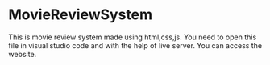 # MovieReviewSystem
This is movie review system made using html,css,js. You need to open this file in visual studio code and with the help of live server. You can access the website.
